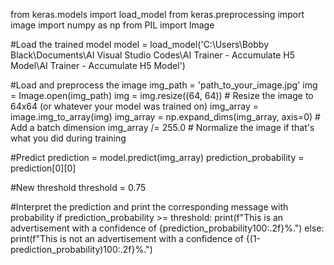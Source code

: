 
from keras.models import load_model
from keras.preprocessing import image
import numpy as np
from PIL import Image

#Load the trained model
model = load_model('C:\Users\Bobby Black\Documents\AI Visual Studio Codes\AI Trainer - Accumulate H5 Model\AI Trainer - Accumulate H5 Model')

#Load and preprocess the image
img_path = 'path_to_your_image.jpg'
img = Image.open(img_path)
img = img.resize((64, 64))  # Resize the image to 64x64 (or whatever your model was trained on)
img_array = image.img_to_array(img)
img_array = np.expand_dims(img_array, axis=0)  # Add a batch dimension
img_array /= 255.0  # Normalize the image if that's what you did during training

#Predict
prediction = model.predict(img_array)
prediction_probability = prediction[0][0]

#New threshold
threshold = 0.75

#Interpret the prediction and print the corresponding message with probability
if prediction_probability >= threshold:
    print(f"This is an advertisement with a confidence of {prediction_probability100:.2f}%.")
else:
    print(f"This is not an advertisement with a confidence of {(1-prediction_probability)100:.2f}%.")
